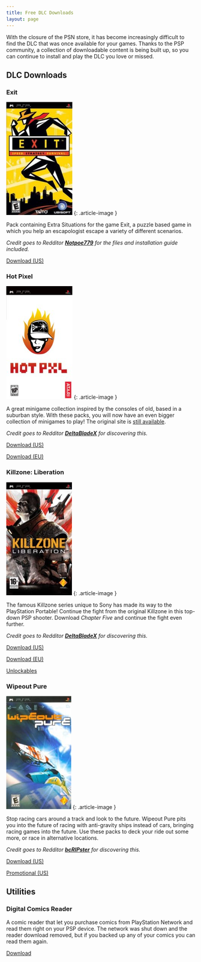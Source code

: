 ```yaml
---
title: Free DLC Downloads
layout: page
---
```


With the closure of the PSN store, it has become increasingly difficult to find the DLC that was once available for your games. Thanks to the PSP community, a collection of downloadable content is being built up, so you can continue to install and play the DLC you love or missed.

## DLC Downloads

### Exit

![Exit game cover art](/assets/img/Exit-cover-176x300.webp)
{: .article-image }

Pack containing Extra Situations for the game Exit, a puzzle based game in which you help an escapologist escape a variety of different scenarios.

_Credit goes to Redditor [**Notpoe779**](https://www.reddit.com/user/Notpoe779) for the files and installation guide included._

<div class="text-center">
	<p class="rt-button"><a href="https://revive.today/wp-content/uploads/2016/09/Exit-Extra-Situations-DLC.zip">Download (US)</a></p>
</div>

### Hot Pixel

![HOT PXL game cover art](/assets/img/hotxl-176x300.webp)
{: .article-image }

A great minigame collection inspired by the consoles of old, based in a suburban style. With these packs, you will now have an even bigger collection of minigames to play! The original site is [still available](https://www.hotpxl.com/).

_Credit goes to Redditor **[DeltaBladeX](https://www.reddit.com/user/DeltaBladeX)** for discovering this._

<div class="text-center">
	<p class="rt-button"><a href="https://revive.today/wp-content/uploads/2016/09/HotPixel_US_70OnlineGamesPSP.zip">Download (US)</a></p>
	<p class="rt-button"><a href="https://revive.today/wp-content/uploads/2016/09/HotPixel_EU_70OnlineGamesPSP.zip">Download (EU)</a></p>
</div>

### Killzone: Liberation

![Killzone: Liberation game cover art](/assets/img/killzone-175x300.webp)
{: .article-image }

The famous Killzone series unique to Sony has made its way to the PlayStation Portable! Continue the fight from the original Killzone in this top-down PSP shooter. Download _Chapter Five_ and continue the fight even further.

_Credit goes to Redditor **[DeltaBladeX](https://www.reddit.com/user/DeltaBladeX)** for discovering this._

<div class="text-center">
	<p class="rt-button"><a href="https://revive.today/wp-content/uploads/2016/09/UCUS98646.zip">Download (US)</a></p>
	<p class="rt-button"><a href="https://revive.today/wp-content/uploads/2016/09/UCES00279-1.zip">Download (EU)</a></p>
	<p class="rt-button"><a href="https://revive.today/wp-content/uploads/2016/09/kzl_unlockables.zip">Unlockables</a></p>
</div>

### Wipeout Pure

![PSP game cover for Wipeout Pure](/assets/img/44433-wipeout-pure-psp-front-cover-173x300.webp)
{: .article-image }

Stop racing cars around a track and look to the future. Wipeout Pure pits you into the future of racing with anti-gravity ships instead of cars, bringing racing games into the future. Use these packs to deck your ride out some more, or race in alternative locations.

_Credit goes to Redditor **[bcRIPster](https://www.reddit.com/r/PSP/comments/5be2a6/how_to_download_track_packs_for_wipeout_pure/d9osfm8/)** for discovering this._

<div class="text-center">
	<p class="rt-button"><a href="https://revive.today/wp-content/uploads/2016/11/WipeoutSaveData.zip">Download (US)</a></p>
	<p class="rt-button"><a href="https://revive.today/wp-content/uploads/2016/11/wipeout_pure_secret_packs.zip">Promotional (US)</a></p>
</div>

## Utilities

### Digital Comics Reader

A comic reader that let you purchase comics from PlayStation Network and read them right on your PSP device. The network was shut down and the reader download removed, but if you backed up any of your comics you can read them again.

<div class="text-center">
	<p class="rt-button"><a href="https://revive.today/wp-content/uploads/2016/09/Digital-Comics-2.01.zip">Download</a></p>
</div>
